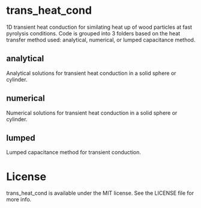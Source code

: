 # trans_heat_cond

1D transient heat conduction for similating heat up of wood particles at fast pyrolysis conditions. Code is grouped into 3 folders based on the heat transfer method used: analytical, numerical, or lumped capacitance method.

## analytical
Analytical solutions for transient heat conduction in a solid sphere or cylinder.

## numerical
Numerical solutions for transient heat conduction in a solid sphere or cylinder.

## lumped
Lumped capacitance method for transient conduction.

# License
trans_heat_cond is available under the MIT license. See the LICENSE file for more info.
